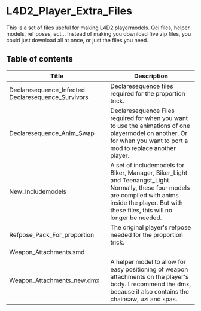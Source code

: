# L4D2_Player_Extra_Files
 This is a set of files useful for making L4D2 playermodels. Qci files, helper models, ref poses, ect...
 Instead of making you download five zip files, you could just download all at once, or just the files you need.
 
 
## Table of contents 
| Title										| Description |
|-|-|
| Declaresequence_Infected Declaresequence_Survivors | Declaresequence files required for the proportion trick. |
| Declaresequence_Anim_Swap | Declaresequence Files required for when you want to use the animations of one playermodel on another, Or for when you want to port a mod to replace another player.	|
| New_Includemodels | A set of includemodels for Biker, Manager, Biker_Light and Teenangst_Light. <br>Normally, these four models are compiled with anims inside the player. But with these files, this will no longer be needed. |
| Refpose_Pack_For_proportion | The original player's refpose needed for the proportion trick. |
| Weapon_Attachments.smd
Weapon_Attachments_new.dmx| A helper model to allow for easy positioning of weapon attachments on the player's body. I recommend the dmx, because it also contains the chainsaw, uzi and spas. |
